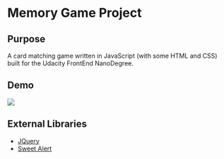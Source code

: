 # Memory Game Project

## Purpose

A card matching game written in JavaScript (with some HTML and CSS) built for the Udacity FrontEnd NanoDegree. 

## Demo 
![](https://media.giphy.com/media/1wq8XspgDQZSMB5z2b/giphy.gif)

## External Libraries

* [JQuery](https://jquery.com)
* [Sweet Alert](https://sweetalert.js.org/guides/)

